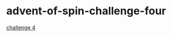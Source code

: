 # advent-of-spin-challenge-four

[challenge 4](https://github.com/fermyon/advent-of-spin/tree/main/2023/Challenge-4)